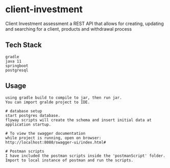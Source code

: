 # client-investment
Client Investment assessment
a REST API that allows for creating, updating and searching for a client, products and withdrawal process

## Tech Stack
```
gradle
java 11
springboot
postgresql
```

## Usage

```
using gradle build to compile to jar, then run jar.
You can import gralde project to IDE.

# database setup
start postgres database.
flyway scripts will create the schema and insert initial data at application startup.

# To view the swagger documentation
while project is running, open on browser: http://localhost:8080/swagger-ui/index.html#

# Postman scripts
I have included the postman scripts inside the 'postmanScript' folder. Import to local instance of postman and run the scripts.

```
